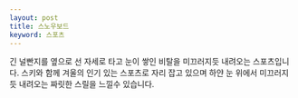 ```yaml
---
layout: post
title: 스노우보드
keyword: 스포츠
---
```


<p>긴 널빤지를 옆으로 선 자세로 타고 눈이 쌓인 비탈을 미끄러지듯 내려오는 스포츠입니다. 
   스키와 함께 겨울의 인기 있는 스포츠로 자리 잡고 있으며 하얀 눈 위에서 미끄러지듯 내려오는 짜릿한 스릴을 느낄수 있습니다.</p>